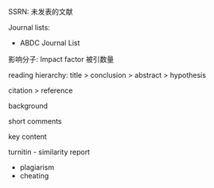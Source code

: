 SSRN: 未发表的文献

Journal lists:
- ABDC Journal List

影响分子: Impact factor 被引数量

reading hierarchy: title > conclusion > abstract > hypothesis

citation > reference
 
background

short comments

key content

turnitin - similarity report
- plagiarism
- cheating
